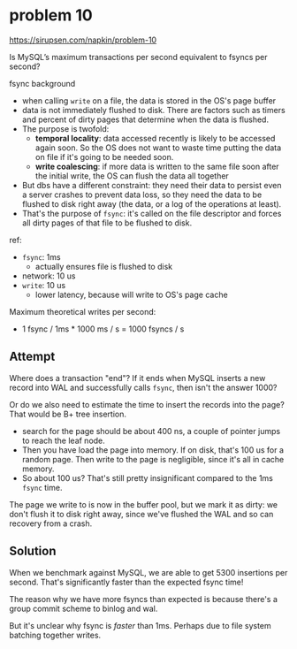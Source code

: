 # problem 10

https://sirupsen.com/napkin/problem-10

Is MySQL’s maximum transactions per second equivalent to fsyncs per second?

fsync background
* when calling `write` on a file, the data is stored in the OS's page buffer
* data is not immediately flushed to disk. There are factors such as 
  timers and percent of dirty pages that determine when the data is flushed.
* The purpose is twofold:
    * **temporal locality**: data accessed recently is likely
      to be accessed again soon. So the OS does not want to waste time putting
      the data on file if it's going to be needed soon.
    * **write coalescing**: if more data is written to the same file soon
      after the initial write, the OS can flush the data all together 
* But dbs have a different constraint: they need their data to persist
  even a server crashes to prevent data loss, so they need the data to be
  flushed to disk right away (the data, or a log of the operations at least).
* That's the purpose of `fsync`: it's called on the file descriptor
  and forces all dirty pages of that file to be flushed to disk.

ref: 
* `fsync`: 1ms
  * actually ensures file is flushed to disk
* network: 10 us
* `write`: 10 us
  * lower latency, because will write to OS's page cache

Maximum theoretical writes per second:
* 1 fsync / 1ms * 1000 ms / s = 1000 fsyncs / s


## Attempt

Where does a transaction "end"? If it ends when MySQL
inserts a new record into WAL and successfully calls `fsync`,
then isn't the answer 1000?

Or do we also need to estimate the time to insert the records
into the page? That would be B+ tree insertion.
* search for the page should be about 400 ns, a couple of pointer
  jumps to reach the leaf node. 
* Then you have load the page into memory. If on disk, that's 100 us
  for a random page. Then write to the page is negligible, since
  it's all in cache memory. 
* So about 100 us? That's still pretty insignificant compared to
  the 1ms `fsync` time.

The page we write to is now in the buffer pool, but we mark it as
dirty: we don't flush it to disk right away, since we've flushed the
WAL and so can recovery from a crash.

## Solution

When we benchmark against MySQL, we are able to get 5300 insertions per second.
That's significantly faster than the expected fsync time!

The reason why we have more fsyncs than expected is because
there's a group commit scheme to binlog and wal.

But it's unclear why fsync is _faster_ than 1ms. Perhaps due to
file system batching together writes. 




